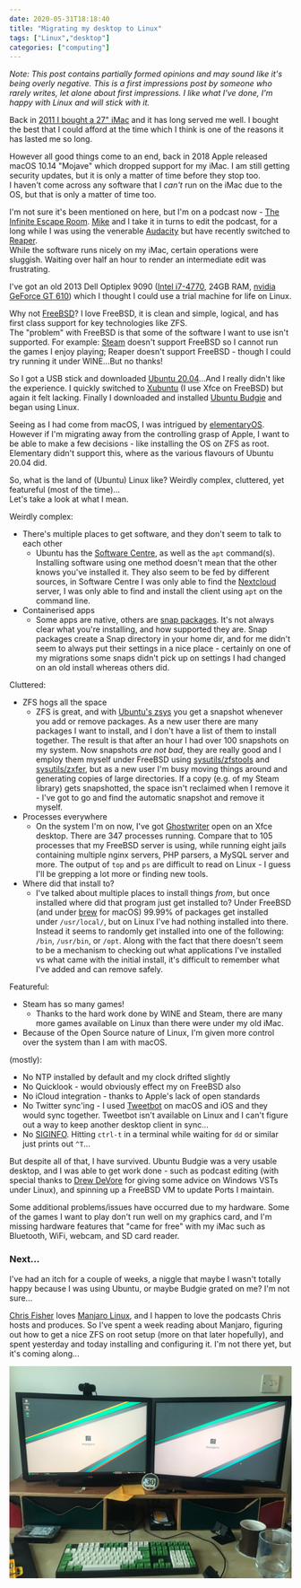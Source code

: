 ```yaml
---
date: 2020-05-31T18:18:40
title: "Migrating my desktop to Linux"
tags: ["Linux","desktop"]
categories: ["computing"]
---
```


_Note: This post contains partially formed opinions and may sound like it's being overly negative.  This is a first impressions post by someone who rarely writes, let alone about first impressions.  I like what I've done, I'm happy with Linux and will stick with it._

Back in [2011 I bought a 27" iMac](/2012/02/08/just-an-update/) and it has long served me well.  I bought the best that I could afford at the time which I think is one of the reasons it has lasted me so long.

However all good things come to an end, back in 2018 Apple released macOS 10.14 "Mojave" which dropped support for my iMac.  I am still getting security updates, but it is only a matter of time before they stop too.  
I haven't come across any software that I _can't_ run on the iMac due to the OS, but that is only a matter of time too.

I'm not sure it's been mentioned on here, but I'm on a podcast now - [The Infinite Escape Room](https://www.theinfiniteescaperoom.com/).  [Mike](https://www.theinfiniteescaperoom.com/p/who-are-we-1582879073/) and I take it in turns to edit the podcast, for a long while I was using the venerable [Audacity](https://www.audacityteam.org/) but have recently switched to [Reaper](https://www.reaper.fm/).  
While the software runs nicely on my iMac, certain operations were sluggish.  Waiting over half an hour to render an intermediate edit was frustrating.

I've got an old 2013 Dell Optiplex 9090 ([Intel i7-4770](https://ark.intel.com/content/www/us/en/ark/products/75122/intel-core-i7-4770-processor-8m-cache-up-to-3-90-ghz.html), 24GB RAM, [nvidia GeForce GT 610](https://www.geforce.com/hardware/desktop-gpus/geforce-gt-610/buy-desktop)) which I thought I could use a trial machine for life on Linux.

Why not [FreeBSD](https://www.freebsd.org/)?  I love FreeBSD, it is clean and simple, logical, and has first class support for key technologies like ZFS.  
The "problem" with FreeBSD is that some of the software I want to use isn't supported.  For example: [Steam](https://store.steampowered.com/) doesn't support FreeBSD so I cannot run the games I enjoy playing; Reaper doesn't support FreeBSD - though I could try running it under WINE...But no thanks!

So I got a USB stick and downloaded [Ubuntu 20.04](https://ubuntu.com/)...And I really didn't like the experience.  I quickly switched to [Xubuntu](https://xubuntu.org/) (I use Xfce on FreeBSD) but again it felt lacking.  Finally I downloaded and installed [Ubuntu Budgie](https://ubuntubudgie.org/) and began using Linux.

Seeing as I had come from macOS, I was intrigued by [elementaryOS](https://elementary.io/).  However if I'm migrating away from the controlling grasp of Apple, I want to be able to make a few decisions - like installing the OS on ZFS as root.  Elementary didn't support this, where as the various flavours of Ubuntu 20.04 did.

So, what is the land of (Ubuntu) Linux like?  Weirdly complex, cluttered, yet featureful (most of the time)...  
Let's take a look at what I mean.

Weirdly complex:

* There's multiple places to get software, and they don't seem to talk to each other
  * Ubuntu has the [Software Centre](https://ubuntu.com/blog/tag/ubuntu-software-center), as well as the `apt` command(s).  Installing software using one method doesn't mean that the other knows you've installed it.  They also seem to be fed by different sources, in Software Centre I was only able to find the [Nextcloud](https://nextcloud.com/) server, I was only able to find and install the client using `apt` on the command line.
* Containerised apps
  * Some apps are native, others are [snap packages](https://snapcraft.io/).  It's not always clear what you're installing, and how supported they are.  Snap packages create a Snap directory in your home dir, and for me didn't seem to always put their settings in a nice place - certainly on one of my migrations some snaps didn't pick up on settings I had changed on an old install whereas others did.
  
Cluttered:

* ZFS hogs all the space  
  * ZFS is great, and with [Ubuntu's zsys](https://arstechnica.com/gadgets/2020/03/ubuntu-20-04s-zsys-adds-zfs-snapshots-to-package-management/) you get a snapshot whenever you add or remove packages.  As a new user there are many packages I want to install, and I don't have a list of them to install together.  The result is that after an hour I had over 100 snapshots on my system.  Now snapshots *are not bad*, they are really good and I employ them myself under FreeBSD using [sysutils/zfstools](https://www.freshports.org/sysutils/zfstools) and [sysutils/zxfer](https://www.freshports.org/sysutils/zxfer), but as a new user I'm busy moving things around and generating copies of large directories.  If a copy (e.g. of my Steam library) gets snapshotted, the space isn't reclaimed when I remove it - I've got to go and find the automatic snapshot and remove it myself.
* Processes everywhere
  * On the system I'm on now, I've got [Ghostwriter](https://wereturtle.github.io/ghostwriter/) open on an Xfce desktop.  There are 347 processes running.  Compare that to 105 processes that my FreeBSD server is using, while running eight jails containing multiple nginx servers, PHP parsers, a MySQL server and more.  The output of `top` and `ps` are difficult to read on Linux - I guess I'll be grepping a lot more or finding new tools.
* Where did that install to?  
  * I've talked about multiple places to install things _from_, but once installed where did that program just get installed to?  Under FreeBSD (and under [brew](https://brew.sh/) for macOS) 99.99% of packages get installed under `/usr/local/`, but on Linux I've had nothing installed into there.  Instead it seems to randomly get installed into one of the following: `/bin`, `/usr/bin`, or `/opt`.  Along with the fact that there doesn't seem to be a mechanism to checking out what applications I've installed vs what came with the initial install, it's difficult to remember what I've added and can remove safely.
  
Featureful:

* Steam has so many games!  
  * Thanks to the hard work done by WINE and Steam, there are many more games available on Linux than there were under my old iMac.
* Because of the Open Source nature of Linux, I'm given more control over the system than I am with macOS.

(mostly):

* No NTP installed by default and my clock drifted slightly
* No Quicklook - would obviously effect my on FreeBSD also
* No iCloud integration - thanks to Apple's lack of open standards
* No Twitter sync'ing - I used [Tweetbot](https://tapbots.com/tweetbot/) on macOS and iOS and they would sync together. Tweetbot isn't available on Linux and I can't figure out a way to keep another desktop client in sync...
* No [SIGINFO](https://en.wikipedia.org/wiki/Signal_(IPC)#SIGINFO).  Hitting `ctrl-t` in a terminal while waiting for `dd` or similar just prints out `^T`...

But despite all of that, I have survived.  Ubuntu Budgie was a very usable desktop, and I was able to get work done - such as podcast editing (with special thanks to [Drew DeVore](https://twitter.com/drewofdoom/) for giving some advice on Windows VSTs under Linux), and spinning up a FreeBSD VM to update Ports I maintain.

Some additional problems/issues have occurred due to my hardware.  Some of the games I want to play don't run well on my graphics card, and I'm missing hardware features that "came for free" with my iMac such as Bluetooth, WiFi, webcam, and SD card reader.

### Next...
I've had an itch for a couple of weeks, a niggle that maybe I wasn't totally happy because I was using Ubuntu, or maybe Budgie grated on me?  I'm not sure...  

[Chris Fisher](https://twitter.com/ChrisLAS) loves [Manjaro Linux](https://www.manjaro.org/), and I happen to love the podcasts Chris hosts and produces.  So I've spent a week reading about Manjaro, figuring out how to get a nice ZFS on root setup (more on that later hopefully), and spent yesterday and today installing and configuring it.  I'm not there yet, but it's coming along...

![alt text](desk.jpeg "Manjaro installed")
